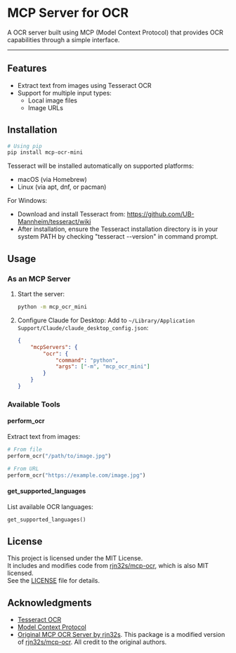 # MCP Server for OCR

A OCR server built using MCP (Model Context Protocol) that provides OCR capabilities through a simple interface.

---

## Features

- Extract text from images using Tesseract OCR
- Support for multiple input types:
  - Local image files
  - Image URLs

## Installation

```bash
# Using pip
pip install mcp-ocr-mini
```

Tesseract will be installed automatically on supported platforms:
- macOS (via Homebrew)
- Linux (via apt, dnf, or pacman)

For Windows: 
- Download and install Tesseract from: https://github.com/UB-Mannheim/tesseract/wiki
- After installation, ensure the Tesseract installation directory is in your system PATH by checking \"tesseract --version\" in command prompt.
            

## Usage

### As an MCP Server

1. Start the server:
    ```bash
    python -m mcp_ocr_mini
    ```

2. Configure Claude for Desktop:
    Add to `~/Library/Application Support/Claude/claude_desktop_config.json`:
    ```json
    {
        "mcpServers": {
            "ocr": {
                "command": "python",
                "args": ["-m", "mcp_ocr_mini"]
            }
        }
    }
    ```

### Available Tools

#### perform_ocr
Extract text from images:
```python
# From file
perform_ocr("/path/to/image.jpg")

# From URL
perform_ocr("https://example.com/image.jpg")

```

#### get_supported_languages
List available OCR languages:

```python
get_supported_languages()

```

## License

This project is licensed under the MIT License.  
It includes and modifies code from [rjn32s/mcp-ocr](https://github.com/rjn32s/mcp-ocr), which is also MIT licensed.  
See the [LICENSE](LICENSE) file for details.

## Acknowledgments

- [Tesseract OCR](https://github.com/tesseract-ocr/tesseract)
- [Model Context Protocol](https://modelcontextprotocol.io)
- [Original MCP OCR Server by rjn32s](https://github.com/rjn32s/mcp-ocr). This package is a modified version of [rjn32s/mcp-ocr](https://github.com/rjn32s/mcp-ocr). All credit to the original authors.